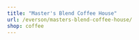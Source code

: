 ```yaml
---
title: "Master's Blend Coffee House"
url: /everson/masters-blend-coffee-house/
shop: coffee
---
```

